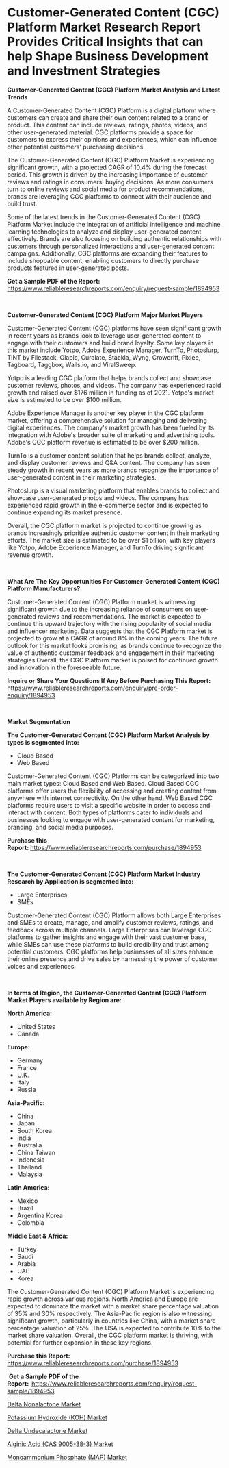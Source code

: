 <p><h1>Customer-Generated Content (CGC) Platform Market Research Report Provides Critical Insights that can help Shape Business Development and Investment Strategies</h1></p><p><strong>Customer-Generated Content (CGC) Platform Market Analysis and Latest Trends</strong></p>
<p><p>A Customer-Generated Content (CGC) Platform is a digital platform where customers can create and share their own content related to a brand or product. This content can include reviews, ratings, photos, videos, and other user-generated material. CGC platforms provide a space for customers to express their opinions and experiences, which can influence other potential customers' purchasing decisions.</p><p>The Customer-Generated Content (CGC) Platform Market is experiencing significant growth, with a projected CAGR of 10.4% during the forecast period. This growth is driven by the increasing importance of customer reviews and ratings in consumers' buying decisions. As more consumers turn to online reviews and social media for product recommendations, brands are leveraging CGC platforms to connect with their audience and build trust.</p><p>Some of the latest trends in the Customer-Generated Content (CGC) Platform Market include the integration of artificial intelligence and machine learning technologies to analyze and display user-generated content effectively. Brands are also focusing on building authentic relationships with customers through personalized interactions and user-generated content campaigns. Additionally, CGC platforms are expanding their features to include shoppable content, enabling customers to directly purchase products featured in user-generated posts.</p></p>
<p><strong>Get a Sample PDF of the Report:&nbsp;</strong> <a href="https://www.reliableresearchreports.com/enquiry/request-sample/1894953">https://www.reliableresearchreports.com/enquiry/request-sample/1894953</a></p>
<p>&nbsp;</p>
<p><strong>Customer-Generated Content (CGC) Platform Major Market Players</strong></p>
<p><p>Customer-Generated Content (CGC) platforms have seen significant growth in recent years as brands look to leverage user-generated content to engage with their customers and build brand loyalty. Some key players in this market include Yotpo, Adobe Experience Manager, TurnTo, Photoslurp, TINT by Filestack, Olapic, Curalate, Stackla, Wyng, Crowdriff, Pixlee, Tagboard, Taggbox, Walls.io, and ViralSweep.</p><p>Yotpo is a leading CGC platform that helps brands collect and showcase customer reviews, photos, and videos. The company has experienced rapid growth and raised over $176 million in funding as of 2021. Yotpo's market size is estimated to be over $100 million.</p><p>Adobe Experience Manager is another key player in the CGC platform market, offering a comprehensive solution for managing and delivering digital experiences. The company's market growth has been fueled by its integration with Adobe's broader suite of marketing and advertising tools. Adobe's CGC platform revenue is estimated to be over $200 million.</p><p>TurnTo is a customer content solution that helps brands collect, analyze, and display customer reviews and Q&A content. The company has seen steady growth in recent years as more brands recognize the importance of user-generated content in their marketing strategies.</p><p>Photoslurp is a visual marketing platform that enables brands to collect and showcase user-generated photos and videos. The company has experienced rapid growth in the e-commerce sector and is expected to continue expanding its market presence.</p><p>Overall, the CGC platform market is projected to continue growing as brands increasingly prioritize authentic customer content in their marketing efforts. The market size is estimated to be over $1 billion, with key players like Yotpo, Adobe Experience Manager, and TurnTo driving significant revenue growth.</p></p>
<p>&nbsp;</p>
<p><strong>What Are The Key Opportunities For Customer-Generated Content (CGC) Platform Manufacturers?</strong></p>
<p><p>Customer-Generated Content (CGC) Platform market is witnessing significant growth due to the increasing reliance of consumers on user-generated reviews and recommendations. The market is expected to continue this upward trajectory with the rising popularity of social media and influencer marketing. Data suggests that the CGC Platform market is projected to grow at a CAGR of around 8% in the coming years. The future outlook for this market looks promising, as brands continue to recognize the value of authentic customer feedback and engagement in their marketing strategies.Overall, the CGC Platform market is poised for continued growth and innovation in the foreseeable future.</p></p>
<p><strong>Inquire or Share Your Questions If Any Before Purchasing This Report:</strong> <a href="https://www.reliableresearchreports.com/enquiry/pre-order-enquiry/1894953">https://www.reliableresearchreports.com/enquiry/pre-order-enquiry/1894953</a></p>
<p>&nbsp;</p>
<p><strong>Market Segmentation</strong></p>
<p><strong>The Customer-Generated Content (CGC) Platform Market Analysis by types is segmented into:</strong></p>
<p><ul><li>Cloud Based</li><li>Web Based</li></ul></p>
<p><p>Customer-Generated Content (CGC) Platforms can be categorized into two main market types: Cloud Based and Web Based. Cloud Based CGC platforms offer users the flexibility of accessing and creating content from anywhere with internet connectivity. On the other hand, Web Based CGC platforms require users to visit a specific website in order to access and interact with content. Both types of platforms cater to individuals and businesses looking to engage with user-generated content for marketing, branding, and social media purposes.</p></p>
<p><strong>Purchase this Report:&nbsp;</strong><a href="https://www.reliableresearchreports.com/purchase/1894953">https://www.reliableresearchreports.com/purchase/1894953</a></p>
<p>&nbsp;</p>
<p><strong>The Customer-Generated Content (CGC) Platform Market Industry Research by Application is segmented into:</strong></p>
<p><ul><li>Large Enterprises</li><li>SMEs</li></ul></p>
<p><p>Customer-Generated Content (CGC) Platform allows both Large Enterprises and SMEs to create, manage, and amplify customer reviews, ratings, and feedback across multiple channels. Large Enterprises can leverage CGC platforms to gather insights and engage with their vast customer base, while SMEs can use these platforms to build credibility and trust among potential customers. CGC platforms help businesses of all sizes enhance their online presence and drive sales by harnessing the power of customer voices and experiences.</p></p>
<p>&nbsp;</p>
<p><strong>In terms of Region, the Customer-Generated Content (CGC) Platform Market Players available by Region are:</strong></p>
<p>
    <p> <strong> North America: </strong>
        <ul>
            <li>United States</li>
            <li>Canada</li>
        </ul>
        </p> 
    <p> <strong> Europe: </strong>
        <ul>
            <li>Germany</li>
            <li>France</li>
            <li>U.K.</li>
            <li>Italy</li>
            <li>Russia</li>
        </ul>
        </p> 
    <p> <strong> Asia-Pacific: </strong>
        <ul>
            <li>China</li>
            <li>Japan</li>
            <li>South Korea</li>
            <li>India</li>
            <li>Australia</li>
            <li>China Taiwan</li>
            <li>Indonesia</li>
            <li>Thailand</li>
            <li>Malaysia</li>
        </ul>
        </p> 
    <p> <strong> Latin America: </strong>
        <ul>
            <li>Mexico</li>
            <li>Brazil</li>
            <li>Argentina Korea</li>
            <li>Colombia</li>
        </ul>
        </p> 
    <p> <strong> Middle East & Africa: </strong>
        <ul>
            <li>Turkey</li>
            <li>Saudi</li>
            <li>Arabia</li>
            <li>UAE</li>
            <li>Korea</li>
        </ul>
    </p>
    </p>
<p><p>The Customer-Generated Content (CGC) Platform Market is experiencing rapid growth across various regions. North America and Europe are expected to dominate the market with a market share percentage valuation of 35% and 30% respectively. The Asia-Pacific region is also witnessing significant growth, particularly in countries like China, with a market share percentage valuation of 25%. The USA is expected to contribute 10% to the market share valuation. Overall, the CGC platform market is thriving, with potential for further expansion in these key regions.</p></p>
<p><strong>Purchase this Report: </strong><a href="https://www.reliableresearchreports.com/purchase/1894953">https://www.reliableresearchreports.com/purchase/1894953</a></p>
<p>&nbsp;<strong>Get a Sample PDF of the Report:&nbsp;&nbsp;</strong><a href="https://www.reliableresearchreports.com/enquiry/request-sample/1894953">https://www.reliableresearchreports.com/enquiry/request-sample/1894953</a></p>
<p><strong></strong></p>
<p><p><a href="https://view.publitas.com/reportprime-1/delta-nonalactone-market-size-focuses-on-market-dynamics-in-depth-analysis-and-future-projections-of-its-market-forecasted-for-period-from-2024-to-2031/">Delta Nonalactone Market</a></p><p><a href="https://noble-drawer-34c.notion.site/Potassium-Hydroxide-KOH-Market-Analysis-Examines-its-Scope-on-Growth-Opportunities-and-Forecasted-8dce62755d694a51bfa5b6c14d903833">Potassium Hydroxide (KOH) Market</a></p><p><a href="https://view.publitas.com/reportprime-1/delta-undecalactone-market-provides-a-comprehensive-analysis-including-a-macro-overview-of-the-market-as-well-as-micro-details-such-as-market-size-and-competitive-landscape/">Delta Undecalactone Market</a></p><p><a href="https://fearless-okapi-6c8.notion.site/Alginic-Acid-CAS-9005-38-3-Market-with-the-goal-of-estimating-the-market-size-and-future-growth-po-d6c44674f10b423ca0b39073670f7632">Alginic Acid (CAS 9005-38-3) Market</a></p><p><a href="https://meowing-canidae-761.notion.site/Monoammonium-Phosphate-MAP-Market-Size-Furnishes-Valuable-Information-Encompassing-Market-Share-M-2a43b2138610426484ca03be0512eb0b">Monoammonium Phosphate (MAP) Market</a></p></p>